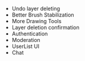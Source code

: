 - Undo layer deleting
- Better Brush Stabilization
- More Drawing Tools
- Layer deletion confirmation
- Authentication
- Moderation
- UserList UI
- Chat